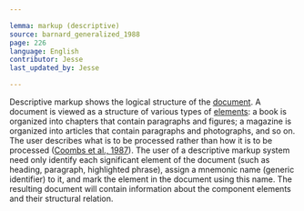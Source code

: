 ```yaml
---

lemma: markup (descriptive)
source: barnard_generalized_1988
page: 226
language: English
contributor: Jesse
last_updated_by: Jesse

---
```

Descriptive markup shows the logical structure of the [document](document.html). A document is viewed as a structure of various types of [elements](element.html): a book is organized into chapters that contain paragraphs and figures; a magazine is organized into articles that contain paragraphs and photographs, and so on. The user describes what is to be processed rather than how it is to be processed ([Coombs et al., 1987](bibliography.html#coombs_markup_1987)). The user of a descriptive markup system need only identify each significant element of the document (such as heading, paragraph, highlighted phrase), assign a mnemonic name (generic identifier) to it, and mark the element in the document using this name. The resulting document will contain information about the component elements and their structural relation.
